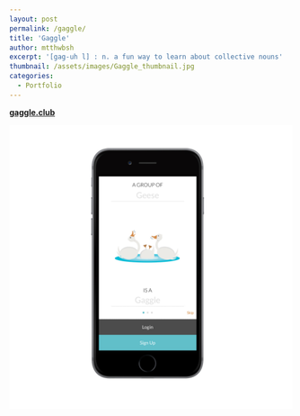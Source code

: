 ```yaml
---
layout: post
permalink: /gaggle/
title: 'Gaggle'
author: mtthwbsh
excerpt: '[gag-uh l] : n. a fun way to learn about collective nouns'
thumbnail: /assets/images/Gaggle_thumbnail.jpg
categories:
  - Portfolio
---
```


[**gaggle.club**][link1]

![App screenshot][image1]

<!-- Links -->
[link1]:			http://gaggle.club

<!-- Images -->
[image1]: 			/assets/images/Gaggle1.jpg
[image1]: 			/assets/images/Gaggle2.jpg
[image1]: 			/assets/images/Gaggle3.jpg
[image1]: 			/assets/images/Gaggle4.jpg
[image1]: 			/assets/images/Gaggle5.jpg
